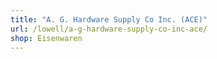 ```yaml
---
title: "A. G. Hardware Supply Co Inc. (ACE)"
url: /lowell/a-g-hardware-supply-co-inc-ace/
shop: Eisenwaren
---
```

